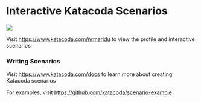 # Interactive Katacoda Scenarios

[![](http://shields.katacoda.com/katacoda/nrmaridu/count.svg)](https://www.katacoda.com/nrmaridu "Get your profile on Katacoda.com")

Visit https://www.katacoda.com/nrmaridu to view the profile and interactive scenarios

### Writing Scenarios
Visit https://www.katacoda.com/docs to learn more about creating Katacoda scenarios

For examples, visit https://github.com/katacoda/scenario-example
